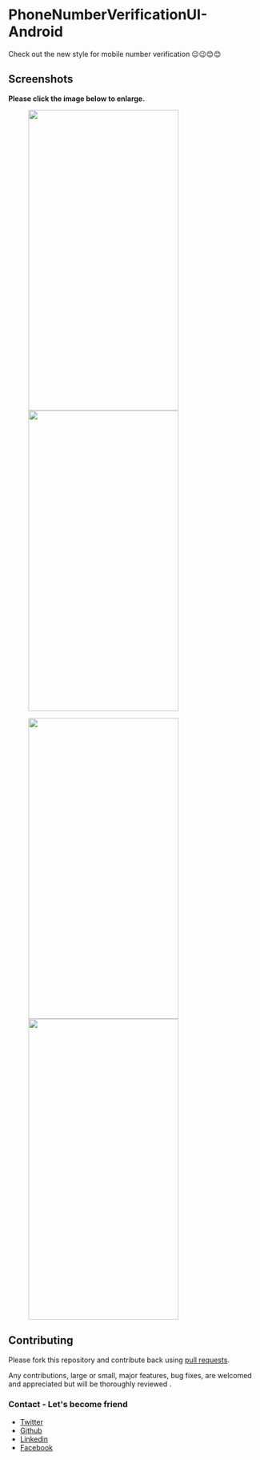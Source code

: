 # PhoneNumberVerificationUI-Android
Check out the new style for mobile number verification 😉😉😊😊
## Screenshots

**Please click the image below to enlarge.**

<img src="https://github.com/Shashank02051997/PhoneNumberVerificationUI-Android/blob/master/Screenshots/Screenshot_20181226-013439.png" height="600" width="300" hspace="40"><img src="https://github.com/Shashank02051997/PhoneNumberVerificationUI-Android/blob/master/Screenshots/Screenshot_20181226-013504.png" height="600" width="300" hspace="40">

<img src="https://github.com/Shashank02051997/PhoneNumberVerificationUI-Android/blob/master/Screenshots/Screenshot_20181226-013516.png" height="600" width="300" hspace="40"><img src="https://github.com/Shashank02051997/PhoneNumberVerificationUI-Android/blob/master/Screenshots/Screenshot_20181226-013532.png" height="600" width="300" hspace="40">


## Contributing

Please fork this repository and contribute back using
[pull requests](https://github.com/Shashank02051997/PhoneNumberVerificationUI-Android/pulls).

Any contributions, large or small, major features, bug fixes, are welcomed and appreciated
but will be thoroughly reviewed .

### Contact - Let's become friend
- [Twitter](https://twitter.com/shashank020597)
- [Github](https://github.com/Shashank02051997)
- [Linkedin](https://www.linkedin.com/in/shashank-singhal-a87729b5/)
- [Facebook](https://www.facebook.com/shashanksinghal02)
